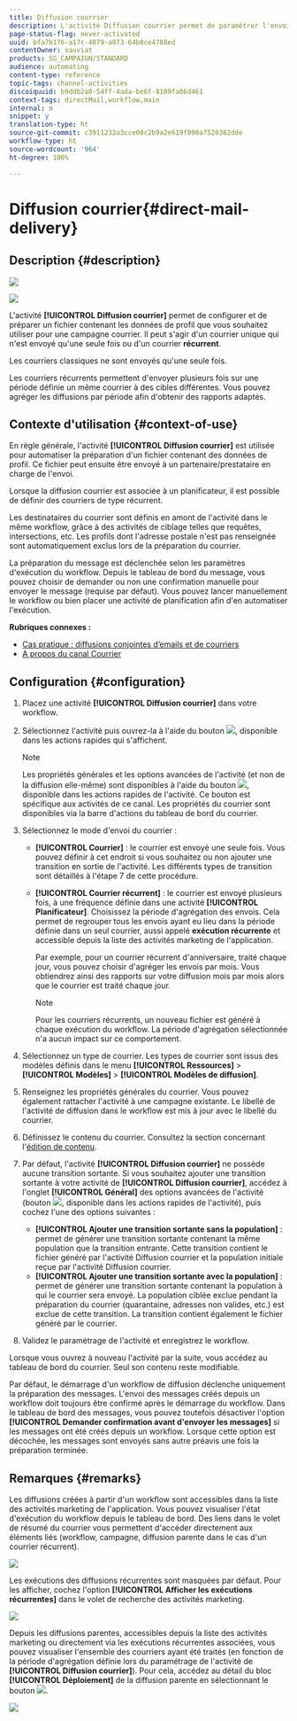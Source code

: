 ```yaml
---
title: Diffusion courrier
description: L'activité Diffusion courrier permet de paramétrer l'envoi d'un courrier unique ou récurrent dans un workflow.
page-status-flag: never-activated
uuid: bfa7b176-a17c-4079-a073-64b8ce4788ed
contentOwner: sauviat
products: SG_CAMPAIGN/STANDARD
audience: automating
content-type: reference
topic-tags: channel-activities
discoiquuid: b9ddb2a0-54ff-4ada-be6f-8109fa06d461
context-tags: directMail,workflow,main
internal: n
snippet: y
translation-type: ht
source-git-commit: c3911232a3cce00c2b9a2e619f090a7520382dde
workflow-type: ht
source-wordcount: '964'
ht-degree: 100%

---
```



# Diffusion courrier{#direct-mail-delivery}

## Description {#description}

![](assets/paper.png)

![](assets/recurrentpaper.png)

L&#39;activité **[!UICONTROL Diffusion courrier]** permet de configurer et de préparer un fichier contenant les données de profil que vous souhaitez utiliser pour une campagne courrier. Il peut s&#39;agir d&#39;un courrier unique qui n&#39;est envoyé qu&#39;une seule fois ou d&#39;un courrier **récurrent**.

Les courriers classiques ne sont envoyés qu&#39;une seule fois.

Les courriers récurrents permettent d&#39;envoyer plusieurs fois sur une période définie un même courrier à des cibles différentes. Vous pouvez agréger les diffusions par période afin d&#39;obtenir des rapports adaptés.

## Contexte d&#39;utilisation {#context-of-use}

En règle générale, l&#39;activité **[!UICONTROL Diffusion courrier]** est utilisée pour automatiser la préparation d&#39;un fichier contenant des données de profil. Ce fichier peut ensuite être envoyé à un partenaire/prestataire en charge de l&#39;envoi.

Lorsque la diffusion courrier est associée à un planificateur, il est possible de définir des courriers de type récurrent.

Les destinataires du courrier sont définis en amont de l&#39;activité dans le même workflow, grâce à des activités de ciblage telles que requêtes, intersections, etc. Les profils dont l&#39;adresse postale n&#39;est pas renseignée sont automatiquement exclus lors de la préparation du courrier.

La préparation du message est déclenchée selon les paramètres d&#39;exécution du workflow. Depuis le tableau de bord du message, vous pouvez choisir de demander ou non une confirmation manuelle pour envoyer le message (requise par défaut). Vous pouvez lancer manuellement le workflow ou bien placer une activité de planification afin d&#39;en automatiser l&#39;exécution.

**Rubriques connexes :**

* [Cas pratique : diffusions conjointes d’emails et de courriers](../../automating/using/coupling-email-direct-mail.md)
* [A propos du canal Courrier](../../channels/using/about-direct-mail.md)

## Configuration {#configuration}

1. Placez une activité **[!UICONTROL Diffusion courrier]** dans votre workflow.
1. Sélectionnez l&#39;activité puis ouvrez-la à l&#39;aide du bouton ![](assets/edit_darkgrey-24px.png), disponible dans les actions rapides qui s&#39;affichent.

   >[!NOTE]
   >
   >Les propriétés générales et les options avancées de l&#39;activité (et non de la diffusion elle-même) sont disponibles à l&#39;aide du bouton ![](assets/dlv_activity_params-24px.png), disponible dans les actions rapides de l&#39;activité. Ce bouton est spécifique aux activités de ce canal. Les propriétés du courrier sont disponibles via la barre d&#39;actions du tableau de bord du courrier.

1. Sélectionnez le mode d&#39;envoi du courrier :

   * **[!UICONTROL Courrier]** : le courrier est envoyé une seule fois. Vous pouvez définir à cet endroit si vous souhaitez ou non ajouter une transition en sortie de l&#39;activité. Les différents types de transition sont détaillés à l&#39;étape 7 de cette procédure.
   * **[!UICONTROL Courrier récurrent]** : le courrier est envoyé plusieurs fois, à une fréquence définie dans une activité **[!UICONTROL Planificateur]**. Choisissez la période d&#39;agrégation des envois. Cela permet de regrouper tous les envois ayant eu lieu dans la période définie dans un seul courrier, aussi appelé **exécution récurrente** et accessible depuis la liste des activités marketing de l&#39;application.

      Par exemple, pour un courrier récurrent d&#39;anniversaire, traité chaque jour, vous pouvez choisir d&#39;agréger les envois par mois. Vous obtiendrez ainsi des rapports sur votre diffusion mois par mois alors que le courrier est traité chaque jour.

      >[!NOTE]
      >
      >Pour les courriers récurrents, un nouveau fichier est généré à chaque exécution du workflow. La période d&#39;agrégation sélectionnée n&#39;a aucun impact sur ce comportement.

1. Sélectionnez un type de courrier. Les types de courrier sont issus des modèles définis dans le menu **[!UICONTROL Ressources]** > **[!UICONTROL Modèles]** > **[!UICONTROL Modèles de diffusion]**.
1. Renseignez les propriétés générales du courrier. Vous pouvez également rattacher l&#39;activité à une campagne existante. Le libellé de l&#39;activité de diffusion dans le workflow est mis à jour avec le libellé du courrier.
1. Définissez le contenu du courrier. Consultez la section concernant l&#39;[édition de contenu](../../designing/using/personalization.md).
1. Par défaut, l&#39;activité **[!UICONTROL Diffusion courrier]** ne possède aucune transition sortante. Si vous souhaitez ajouter une transition sortante à votre activité de **[!UICONTROL Diffusion courrier]**, accédez à l&#39;onglet **[!UICONTROL Général]** des options avancées de l&#39;activité (bouton ![](assets/dlv_activity_params-24px.png), disponible dans les actions rapides de l&#39;activité), puis cochez l&#39;une des options suivantes :

   * **[!UICONTROL Ajouter une transition sortante sans la population]** : permet de générer une transition sortante contenant la même population que la transition entrante. Cette transition contient le fichier généré par l&#39;activité Diffusion courrier et la population initiale reçue par l&#39;activité Diffusion courrier.
   * **[!UICONTROL Ajouter une transition sortante avec la population]** : permet de générer une transition sortante contenant la population à qui le courrier sera envoyé. La population ciblée exclue pendant la préparation du courrier (quarantaine, adresses non valides, etc.) est exclue de cette transition. La transition contient également le fichier généré par le courrier.

1. Validez le paramétrage de l&#39;activité et enregistrez le workflow.

Lorsque vous ouvrez à nouveau l&#39;activité par la suite, vous accédez au tableau de bord du courrier. Seul son contenu reste modifiable.

Par défaut, le démarrage d&#39;un workflow de diffusion déclenche uniquement la préparation des messages. L&#39;envoi des messages créés depuis un workflow doit toujours être confirmé après le démarrage du workflow. Dans le tableau de bord des messages, vous pouvez toutefois désactiver l&#39;option **[!UICONTROL Demander confirmation avant d&#39;envoyer les messages]** si les messages ont été créés depuis un workflow. Lorsque cette option est décochée, les messages sont envoyés sans autre préavis une fois la préparation terminée.

## Remarques     {#remarks}

Les diffusions créées à partir d&#39;un workflow sont accessibles dans la liste des activités marketing de l&#39;application. Vous pouvez visualiser l&#39;état d&#39;exécution du workflow depuis le tableau de bord. Des liens dans le volet de résumé du courrier vous permettent d&#39;accéder directement aux éléments liés (workflow, campagne, diffusion parente dans le cas d&#39;un courrier récurrent).

![](assets/wkf_display_parent_elements_direct_mail.png)

Les exécutions des diffusions récurrentes sont masquées par défaut. Pour les afficher, cochez l&#39;option **[!UICONTROL Afficher les exécutions récurrentes]** dans le volet de recherche des activités marketing.

![](assets/wkf_display_recurrent_executions_direct_mail.png)

Depuis les diffusions parentes, accessibles depuis la liste des activités marketing ou directement via les exécutions récurrentes associées, vous pouvez visualiser l&#39;ensemble des courriers ayant été traités (en fonction de la période d&#39;agrégation définie lors du paramétrage de l&#39;activité de **[!UICONTROL Diffusion courrier]**). Pour cela, accédez au détail du bloc **[!UICONTROL Déploiement]** de la diffusion parente en sélectionnant le bouton ![](assets/wkf_dlv_detail_button.png).

![](assets/wkf_display_recurrent_executions_3_direct_mail.png)
